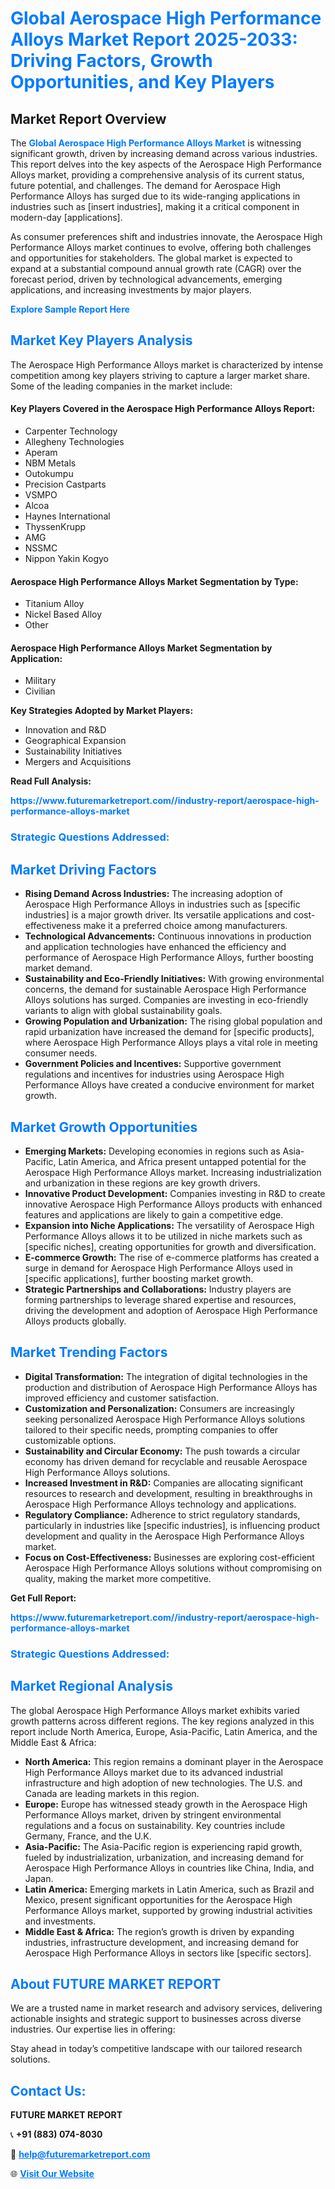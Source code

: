 <h1 style="color: #007BFF;">Global Aerospace High Performance Alloys Market Report 2025-2033: Driving Factors, Growth Opportunities, and Key Players</h1>

<section id="overview">
<h2>Market Report Overview</h2>
<p>The <a href="https://www.futuremarketreport.com//industry-report/aerospace-high-performance-alloys-market" style="color: #007BFF; text-decoration: none;"><strong>Global Aerospace High Performance Alloys Market</strong></a> is witnessing significant growth, driven by increasing demand across various industries. This report delves into the key aspects of the Aerospace High Performance Alloys market, providing a comprehensive analysis of its current status, future potential, and challenges. The demand for Aerospace High Performance Alloys has surged due to its wide-ranging applications in industries such as [insert industries], making it a critical component in modern-day [applications].</p>
<p>As consumer preferences shift and industries innovate, the Aerospace High Performance Alloys market continues to evolve, offering both challenges and opportunities for stakeholders. The global market is expected to expand at a substantial compound annual growth rate (CAGR) over the forecast period, driven by technological advancements, emerging applications, and increasing investments by major players.</p>
</section>

<section id="overview">
<p><a href="https://www.futuremarketreport.com//request-sample/reportId=90109" style="color: #007BFF; text-decoration: none;"><strong>Explore Sample Report Here</strong></a></p>
</section>

<section id="key-players">
<h2 style="color: #007BFF;">Market Key Players Analysis</h2>
<p>The Aerospace High Performance Alloys market is characterized by intense competition among key players striving to capture a larger market share. Some of the leading companies in the market include:</p>
<h4>Key Players Covered in the Aerospace High Performance Alloys Report:</h4>
<ul><li>Carpenter Technology</li><li>Allegheny Technologies</li><li>Aperam</li><li>NBM Metals</li><li>Outokumpu</li><li>Precision Castparts</li><li>VSMPO</li><li>Alcoa</li><li>Haynes International</li><li>ThyssenKrupp</li><li>AMG</li><li>NSSMC</li><li>Nippon Yakin Kogyo</li></ul>
<h4>Aerospace High Performance Alloys Market Segmentation by Type:</h4>
<ul><li>Titanium Alloy</li><li>Nickel Based Alloy</li><li>Other</li></ul>

<h4>Aerospace High Performance Alloys Market Segmentation by Application:</h4>
<ul><li>Military</li><li>Civilian</li></ul>
<p><strong>Key Strategies Adopted by Market Players:</strong></p>
<ul>
<li>Innovation and R&D</li>
<li>Geographical Expansion</li>
<li>Sustainability Initiatives</li>
<li>Mergers and Acquisitions</li>
</ul>
</section>

<section>
<p><strong>Read Full Analysis: </strong></p><a href="https://www.futuremarketreport.com//industry-report/aerospace-high-performance-alloys-market" style="color: #007BFF; text-decoration: none;"><strong>https://www.futuremarketreport.com//industry-report/aerospace-high-performance-alloys-market</strong></a>
<h3 style="color: #007BFF;">Strategic Questions Addressed:</h3>
</section>

<section id="driving-factors">
<h2 style="color: #007BFF;">Market Driving Factors</h2>
<ul>
<li><strong>Rising Demand Across Industries:</strong> The increasing adoption of Aerospace High Performance Alloys in industries such as [specific industries] is a major growth driver. Its versatile applications and cost-effectiveness make it a preferred choice among manufacturers.</li>
<li><strong>Technological Advancements:</strong> Continuous innovations in production and application technologies have enhanced the efficiency and performance of Aerospace High Performance Alloys, further boosting market demand.</li>
<li><strong>Sustainability and Eco-Friendly Initiatives:</strong> With growing environmental concerns, the demand for sustainable Aerospace High Performance Alloys solutions has surged. Companies are investing in eco-friendly variants to align with global sustainability goals.</li>
<li><strong>Growing Population and Urbanization:</strong> The rising global population and rapid urbanization have increased the demand for [specific products], where Aerospace High Performance Alloys plays a vital role in meeting consumer needs.</li>
<li><strong>Government Policies and Incentives:</strong> Supportive government regulations and incentives for industries using Aerospace High Performance Alloys have created a conducive environment for market growth.</li>
</ul>
</section>

<section id="growth-opportunities">
<h2 style="color: #007BFF;">Market Growth Opportunities</h2>
<ul>
<li><strong>Emerging Markets:</strong> Developing economies in regions such as Asia-Pacific, Latin America, and Africa present untapped potential for the Aerospace High Performance Alloys market. Increasing industrialization and urbanization in these regions are key growth drivers.</li>
<li><strong>Innovative Product Development:</strong> Companies investing in R&D to create innovative Aerospace High Performance Alloys products with enhanced features and applications are likely to gain a competitive edge.</li>
<li><strong>Expansion into Niche Applications:</strong> The versatility of Aerospace High Performance Alloys allows it to be utilized in niche markets such as [specific niches], creating opportunities for growth and diversification.</li>
<li><strong>E-commerce Growth:</strong> The rise of e-commerce platforms has created a surge in demand for Aerospace High Performance Alloys used in [specific applications], further boosting market growth.</li>
<li><strong>Strategic Partnerships and Collaborations:</strong> Industry players are forming partnerships to leverage shared expertise and resources, driving the development and adoption of Aerospace High Performance Alloys products globally.</li>
</ul>
</section>

<section id="trending-factors">
<h2 style="color: #007BFF;">Market Trending Factors</h2>
<ul>
<li><strong>Digital Transformation:</strong> The integration of digital technologies in the production and distribution of Aerospace High Performance Alloys has improved efficiency and customer satisfaction.</li>
<li><strong>Customization and Personalization:</strong> Consumers are increasingly seeking personalized Aerospace High Performance Alloys solutions tailored to their specific needs, prompting companies to offer customizable options.</li>
<li><strong>Sustainability and Circular Economy:</strong> The push towards a circular economy has driven demand for recyclable and reusable Aerospace High Performance Alloys solutions.</li>
<li><strong>Increased Investment in R&D:</strong> Companies are allocating significant resources to research and development, resulting in breakthroughs in Aerospace High Performance Alloys technology and applications.</li>
<li><strong>Regulatory Compliance:</strong> Adherence to strict regulatory standards, particularly in industries like [specific industries], is influencing product development and quality in the Aerospace High Performance Alloys market.</li>
<li><strong>Focus on Cost-Effectiveness:</strong> Businesses are exploring cost-efficient Aerospace High Performance Alloys solutions without compromising on quality, making the market more competitive.</li>
</ul>
</section>

<section>
<p><strong>Get Full Report: </strong></p><a href="https://www.futuremarketreport.com//industry-report/aerospace-high-performance-alloys-market" style="color: #007BFF; text-decoration: none;"><strong>https://www.futuremarketreport.com//industry-report/aerospace-high-performance-alloys-market</strong></a>
<h3 style="color: #007BFF;">Strategic Questions Addressed:</h3>
</section>


<section id="regional-analysis">
<h2 style="color: #007BFF;">Market Regional Analysis</h2>
<p>The global Aerospace High Performance Alloys market exhibits varied growth patterns across different regions. The key regions analyzed in this report include North America, Europe, Asia-Pacific, Latin America, and the Middle East & Africa:</p>
<ul>
<li><strong>North America:</strong> This region remains a dominant player in the Aerospace High Performance Alloys market due to its advanced industrial infrastructure and high adoption of new technologies. The U.S. and Canada are leading markets in this region.</li>
<li><strong>Europe:</strong> Europe has witnessed steady growth in the Aerospace High Performance Alloys market, driven by stringent environmental regulations and a focus on sustainability. Key countries include Germany, France, and the U.K.</li>
<li><strong>Asia-Pacific:</strong> The Asia-Pacific region is experiencing rapid growth, fueled by industrialization, urbanization, and increasing demand for Aerospace High Performance Alloys in countries like China, India, and Japan.</li>
<li><strong>Latin America:</strong> Emerging markets in Latin America, such as Brazil and Mexico, present significant opportunities for the Aerospace High Performance Alloys market, supported by growing industrial activities and investments.</li>
<li><strong>Middle East & Africa:</strong> The region’s growth is driven by expanding industries, infrastructure development, and increasing demand for Aerospace High Performance Alloys in sectors like [specific sectors].</li>
</ul>
</section>

<footer>
<h2 style="color: #007BFF;">About FUTURE MARKET REPORT</h2>
<p>We are a trusted name in market research and advisory services, delivering actionable insights and strategic support to businesses across diverse industries. Our expertise lies in offering:</p>

<p>Stay ahead in today’s competitive landscape with our tailored research solutions.</p>

<h2 style="color: #007BFF;">Contact Us:</h2>
<p><strong>FUTURE MARKET REPORT</strong></p>
<p>📞 <strong>+91 (883) 074-8030</strong></p>
<p>📧 <strong><a href="mailto:help@futuremarketreport.com" style="color: #007BFF;">help@futuremarketreport.com</a></strong></p>
<p>🌐 <strong><a href="https://www.futuremarketreport.com/" style="color: #007BFF;">Visit Our Website</a></strong></p>
</footer>